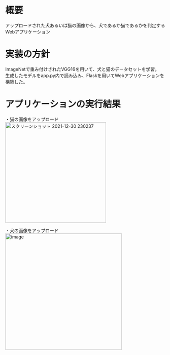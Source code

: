 # 概要
アップロードされた犬あるいは猫の画像から、犬であるか猫であるかを判定するWebアプリケーション

# 実装の方針
ImageNetで重み付けされたVGG16を用いて、犬と猫のデータセットを学習。  
生成したモデルをapp.py内で読み込み、Flaskを用いてWebアプリケーションを構築した。

# アプリケーションの実行結果
・猫の画像をアップロード  
<img width="317" alt="スクリーンショット 2021-12-30 230237" src="https://user-images.githubusercontent.com/62968285/147758775-663e6593-a4d4-4c65-9e58-ab8271aabff3.png">  
  
・犬の画像をアップロード  
<img width="367" alt="image" src="https://user-images.githubusercontent.com/62968285/147760396-30653e49-2d14-45ef-ac23-325d05ab17ab.png">

